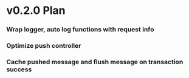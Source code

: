 # v0.2.0 Plan

### Wrap logger, auto log functions with request info

### Optimize push controller

### Cache pushed message and flush message on transaction success
